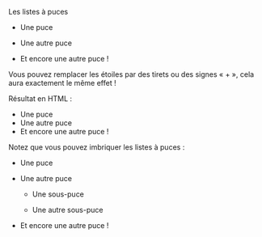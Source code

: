 Les listes à puces

* Une puce

* Une autre puce

* Et encore une autre puce !

Vous pouvez remplacer les étoiles par des tirets ou des signes « + », cela aura exactement le même effet !

Résultat en HTML :


    

<ul>

<li>Une puce</li>

<li>Une autre puce</li>

<li>Et encore une autre puce !</li>

</ul>



    
Notez que vous pouvez imbriquer les listes à puces :

* Une puce

* Une autre puce

    * Une sous-puce

    * Une autre sous-puce

* Et encore une autre puce !

